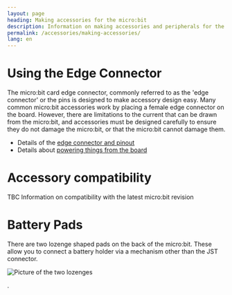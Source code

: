 ```yaml
---
layout: page
heading: Making accessories for the micro:bit
description: Information on making accessories and peripherals for the  micro:bit
permalink: /accessories/making-accessories/
lang: en
---
```


# Using the Edge Connector

The micro:bit card edge connector, commonly referred to as the 'edge connector' or the pins is designed to make accessory design easy. Many common micro:bit accessories work by placing a female edge connector on the board. However, there are limitations to the current that can be drawn from the micro:bit, and accessories must be designed carefully to ensure they do not damage the micro:bit, or that the micro:bit cannot damage them.

* Details of the [edge connector and pinout](/hardware/edgeconnector)
* Details about [powering things from the board](/hardware/powersupply)

# Accessory compatibility
TBC Information on compatibility with the latest micro:bit revision 

# Battery Pads

There are two lozenge shaped pads on the back of the micro:bit. These allow you to connect a battery holder via a mechanism other than the JST connector.

![Picture of the two lozenges](/docs/accessories/assets/making-accessories-d7c25.png)



.
